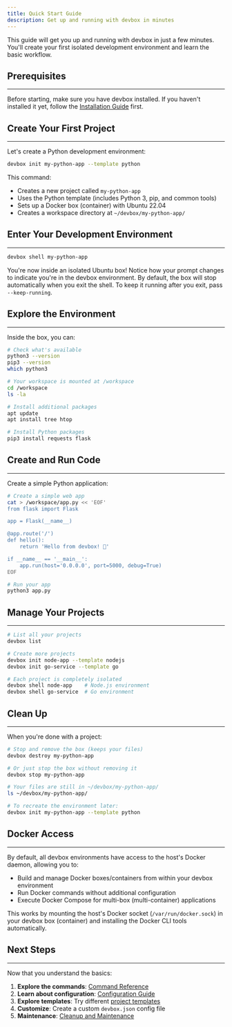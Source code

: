 ```yaml
---
title: Quick Start Guide
description: Get up and running with devbox in minutes
---
```


This guide will get you up and running with devbox in just a few minutes. You'll create your first isolated development environment and learn the basic workflow.

## Prerequisites
---

Before starting, make sure you have devbox installed. If you haven't installed it yet, follow the [Installation Guide](/docs//install/) first.

## Create Your First Project
---

Let's create a Python development environment:

```bash
devbox init my-python-app --template python
```

This command:
- Creates a new project called `my-python-app`
- Uses the Python template (includes Python 3, pip, and common tools)
- Sets up a Docker box (container) with Ubuntu 22.04
- Creates a workspace directory at `~/devbox/my-python-app/`

## Enter Your Development Environment
---

```bash
devbox shell my-python-app
```

You're now inside an isolated Ubuntu box! Notice how your prompt changes to indicate you're in the devbox environment.
By default, the box will stop automatically when you exit the shell. To keep it running after you exit, pass `--keep-running`.

## Explore the Environment
---

Inside the box, you can:

```bash
# Check what's available
python3 --version
pip3 --version
which python3

# Your workspace is mounted at /workspace
cd /workspace
ls -la

# Install additional packages
apt update
apt install tree htop

# Install Python packages
pip3 install requests flask
```

## Create and Run Code
---

Create a simple Python application:

```bash
# Create a simple web app
cat > /workspace/app.py << 'EOF'
from flask import Flask

app = Flask(__name__)

@app.route('/')
def hello():
    return 'Hello from devbox! 🚀'

if __name__ == '__main__':
    app.run(host='0.0.0.0', port=5000, debug=True)
EOF

# Run your app
python3 app.py
```

## Manage Your Projects
---

```bash
# List all your projects
devbox list

# Create more projects
devbox init node-app --template nodejs
devbox init go-service --template go

# Each project is completely isolated
devbox shell node-app    # Node.js environment
devbox shell go-service  # Go environment
```

## Clean Up
---

When you're done with a project:

```bash
# Stop and remove the box (keeps your files)
devbox destroy my-python-app

# Or just stop the box without removing it
devbox stop my-python-app

# Your files are still in ~/devbox/my-python-app/
ls ~/devbox/my-python-app/

# To recreate the environment later:
devbox init my-python-app --template python
```

## Docker Access
---

By default, all devbox environments have access to the host's Docker daemon, allowing you to:

- Build and manage Docker boxes/containers from within your devbox environment
- Run Docker commands without additional configuration
- Execute Docker Compose for multi-box (multi-container) applications

This works by mounting the host's Docker socket (`/var/run/docker.sock`) in your devbox box (container) and installing the Docker CLI tools automatically.

## Next Steps
---

Now that you understand the basics:

1. **Explore the commands**: [Command Reference](/docs/commands/)
2. **Learn about configuration**: [Configuration Guide](/docs/configuration/)
3. **Explore templates**: Try different [project templates](/docs/templates/)
4. **Customize**: Create a custom `devbox.json` config file
5. **Maintenance**: [Cleanup and Maintenance](/docs/cleanup-maintenance/)
